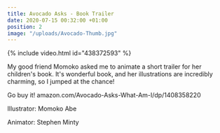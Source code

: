```yaml
---
title: Avocado Asks - Book Trailer
date: 2020-07-15 00:32:00 +01:00
position: 2
image: "/uploads/Avocado-Thumb.jpg"
---
```


{% include video.html id="438372593" %}

My good friend Momoko asked me to animate a short trailer for her children's book. It's wonderful book, and her illustrations are incredibly charming, so I jumped at the chance!

Go buy it!
amazon.com/Avocado-Asks-What-Am-I/dp/1408358220

Illustrator: Momoko Abe

Animator: Stephen Minty